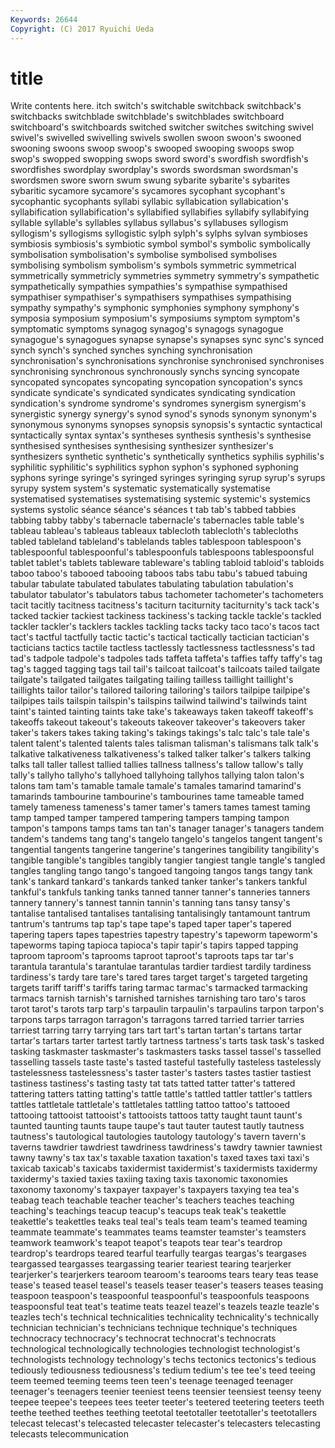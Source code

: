 ```yaml
---
Keywords: 26644 
Copyright: (C) 2017 Ryuichi Ueda
---
```


# title

Write contents here.
itch switch's switchable switchback switchback's switchbacks switchblade
switchblade's switchblades switchboard switchboard's switchboards switched switcher switches switching swivel
swivel's swivelled swivelling swivels swollen swoon swoon's swooned swooning swoons
swoop swoop's swooped swooping swoops swop swop's swopped swopping swops
sword sword's swordfish swordfish's swordfishes swordplay swordplay's swords swordsman swordsman's
swordsmen swore sworn swum swung sybarite sybarite's sybarites sybaritic sycamore
sycamore's sycamores sycophant sycophant's sycophantic sycophants syllabi syllabic syllabication syllabication's
syllabification syllabification's syllabified syllabifies syllabify syllabifying syllable syllable's syllables syllabus
syllabus's syllabuses syllogism syllogism's syllogisms syllogistic sylph sylph's sylphs sylvan
symbioses symbiosis symbiosis's symbiotic symbol symbol's symbolic symbolically symbolisation symbolisation's
symbolise symbolised symbolises symbolising symbolism symbolism's symbols symmetric symmetrical symmetrically
symmetricly symmetries symmetry symmetry's sympathetic sympathetically sympathies sympathies's sympathise sympathised
sympathiser sympathiser's sympathisers sympathises sympathising sympathy sympathy's symphonic symphonies symphony
symphony's symposia symposium symposium's symposiums symptom symptom's symptomatic symptoms synagog
synagog's synagogs synagogue synagogue's synagogues synapse synapse's synapses sync sync's
synced synch synch's synched synches synching synchronisation synchronisation's synchronisations synchronise
synchronised synchronises synchronising synchronous synchronously synchs syncing syncopate syncopated syncopates
syncopating syncopation syncopation's syncs syndicate syndicate's syndicated syndicates syndicating syndication
syndication's syndrome syndrome's syndromes synergism synergism's synergistic synergy synergy's synod
synod's synods synonym synonym's synonymous synonyms synopses synopsis synopsis's syntactic
syntactical syntactically syntax syntax's syntheses synthesis synthesis's synthesise synthesised synthesises
synthesising synthesizer synthesizer's synthesizers synthetic synthetic's synthetically synthetics syphilis syphilis's
syphilitic syphilitic's syphilitics syphon syphon's syphoned syphoning syphons syringe syringe's
syringed syringes syringing syrup syrup's syrups syrupy system system's systematic
systematically systematise systematised systematises systematising systemic systemic's systemics systems systolic
séance séance's séances t tab tab's tabbed tabbies tabbing tabby
tabby's tabernacle tabernacle's tabernacles table table's tableau tableau's tableaus tableaux
tablecloth tablecloth's tablecloths tabled tableland tableland's tablelands tables tablespoon tablespoon's
tablespoonful tablespoonful's tablespoonfuls tablespoons tablespoonsful tablet tablet's tablets tableware tableware's
tabling tabloid tabloid's tabloids taboo taboo's tabooed tabooing taboos tabs
tabu tabu's tabued tabuing tabular tabulate tabulated tabulates tabulating tabulation
tabulation's tabulator tabulator's tabulators tabus tachometer tachometer's tachometers tacit tacitly
tacitness tacitness's taciturn taciturnity taciturnity's tack tack's tacked tackier tackiest
tackiness tackiness's tacking tackle tackle's tackled tackler tackler's tacklers tackles
tackling tacks tacky taco taco's tacos tact tact's tactful tactfully
tactic tactic's tactical tactically tactician tactician's tacticians tactics tactile tactless
tactlessly tactlessness tactlessness's tad tad's tadpole tadpole's tadpoles tads taffeta
taffeta's taffies taffy taffy's tag tag's tagged tagging tags tail
tail's tailcoat tailcoat's tailcoats tailed tailgate tailgate's tailgated tailgates tailgating
tailing tailless taillight taillight's taillights tailor tailor's tailored tailoring tailoring's
tailors tailpipe tailpipe's tailpipes tails tailspin tailspin's tailspins tailwind tailwind's
tailwinds taint taint's tainted tainting taints take take's takeaways taken
takeoff takeoff's takeoffs takeout takeout's takeouts takeover takeover's takeovers taker
taker's takers takes taking taking's takings takings's talc talc's tale
tale's talent talent's talented talents tales talisman talisman's talismans talk
talk's talkative talkativeness talkativeness's talked talker talker's talkers talking talks
tall taller tallest tallied tallies tallness tallness's tallow tallow's tally
tally's tallyho tallyho's tallyhoed tallyhoing tallyhos tallying talon talon's talons
tam tam's tamable tamale tamale's tamales tamarind tamarind's tamarinds tambourine
tambourine's tambourines tame tameable tamed tamely tameness tameness's tamer tamer's
tamers tames tamest taming tamp tamped tamper tampered tampering tampers
tamping tampon tampon's tampons tamps tams tan tan's tanager tanager's
tanagers tandem tandem's tandems tang tang's tangelo tangelo's tangelos tangent
tangent's tangential tangents tangerine tangerine's tangerines tangibility tangibility's tangible tangible's
tangibles tangibly tangier tangiest tangle tangle's tangled tangles tangling tango
tango's tangoed tangoing tangos tangs tangy tank tank's tankard tankard's
tankards tanked tanker tanker's tankers tankful tankful's tankfuls tanking tanks
tanned tanner tanner's tanneries tanners tannery tannery's tannest tannin tannin's
tanning tans tansy tansy's tantalise tantalised tantalises tantalising tantalisingly tantamount
tantrum tantrum's tantrums tap tap's tape tape's taped taper taper's
tapered tapering tapers tapes tapestries tapestry tapestry's tapeworm tapeworm's tapeworms
taping tapioca tapioca's tapir tapir's tapirs tapped tapping taproom taproom's
taprooms taproot taproot's taproots taps tar tar's tarantula tarantula's tarantulae
tarantulas tardier tardiest tardily tardiness tardiness's tardy tare tare's tared
tares target target's targeted targeting targets tariff tariff's tariffs taring
tarmac tarmac's tarmacked tarmacking tarmacs tarnish tarnish's tarnished tarnishes tarnishing
taro taro's taros tarot tarot's tarots tarp tarp's tarpaulin tarpaulin's
tarpaulins tarpon tarpon's tarpons tarps tarragon tarragon's tarragons tarred tarried
tarrier tarries tarriest tarring tarry tarrying tars tart tart's tartan
tartan's tartans tartar tartar's tartars tarter tartest tartly tartness tartness's
tarts task task's tasked tasking taskmaster taskmaster's taskmasters tasks tassel
tassel's tasselled tasselling tassels taste taste's tasted tasteful tastefully tasteless
tastelessly tastelessness tastelessness's taster taster's tasters tastes tastier tastiest tastiness
tastiness's tasting tasty tat tats tatted tatter tatter's tattered tattering
tatters tatting tatting's tattle tattle's tattled tattler tattler's tattlers tattles
tattletale tattletale's tattletales tattling tattoo tattoo's tattooed tattooing tattooist tattooist's
tattooists tattoos tatty taught taunt taunt's taunted taunting taunts taupe
taupe's taut tauter tautest tautly tautness tautness's tautological tautologies tautology
tautology's tavern tavern's taverns tawdrier tawdriest tawdriness tawdriness's tawdry tawnier
tawniest tawny tawny's tax tax's taxable taxation taxation's taxed taxes
taxi taxi's taxicab taxicab's taxicabs taxidermist taxidermist's taxidermists taxidermy taxidermy's
taxied taxies taxiing taxing taxis taxonomic taxonomies taxonomy taxonomy's taxpayer
taxpayer's taxpayers taxying tea tea's teabag teach teachable teacher teacher's
teachers teaches teaching teaching's teachings teacup teacup's teacups teak teak's
teakettle teakettle's teakettles teaks teal teal's teals team team's teamed
teaming teammate teammate's teammates teams teamster teamster's teamsters teamwork teamwork's
teapot teapot's teapots tear tear's teardrop teardrop's teardrops teared tearful
tearfully teargas teargas's teargases teargassed teargasses teargassing tearier teariest tearing
tearjerker tearjerker's tearjerkers tearoom tearoom's tearooms tears teary teas tease
tease's teased teasel teasel's teasels teaser teaser's teasers teases teasing
teaspoon teaspoon's teaspoonful teaspoonful's teaspoonfuls teaspoons teaspoonsful teat teat's teatime
teats teazel teazel's teazels teazle teazle's teazles tech's technical technicalities
technicality technicality's technically technician technician's technicians technique technique's techniques technocracy
technocracy's technocrat technocrat's technocrats technological technologically technologies technologist technologist's technologists
technology technology's techs tectonics tectonics's tedious tediously tediousness tediousness's tedium
tedium's tee tee's teed teeing teem teemed teeming teems teen
teen's teenage teenaged teenager teenager's teenagers teenier teeniest teens teensier
teensiest teensy teeny teepee teepee's teepees tees teeter teeter's teetered
teetering teeters teeth teethe teethed teethes teething teetotal teetotaller teetotaller's
teetotallers telecast telecast's telecasted telecaster telecaster's telecasters telecasting telecasts telecommunication
